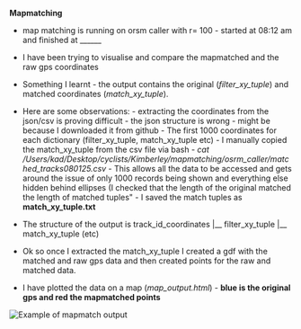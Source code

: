 **Mapmatching**

- map matching is running on orsm caller with r= 100 - started at 08:12 am and finished at ______

- I have been trying to visualise and compare the mapmatched and the raw gps coordinates
  
- Something I learnt - the output contains the original (*filter_xy_tuple*) and matched coordinates (*match_xy_tuple*).

- Here are some observations:
      - extracting the coordinates from the json/csv is proving difficult
              - the json structure is wrong - might be because I downloaded it from github
              - The first 1000 coordinates for each dictionary (filter_xy_tuple, match_xy_tuple etc) 
              - I manually copied the match_xy_tuple from the csv file via bash
                      - *cat /Users/kad/Desktop/cyclists/Kimberley/mapmatching/osrm_caller/matched_tracks080125.csv*
                            - This allows all the data to be accessed and gets around the issue of only 1000 records being shown and everything else hidden behind ellipses (I checked that the length of the original matched the length of matched tuples"
              - I saved the match tuples as **match_xy_tuple.txt**

- The structure of the output is track_id_coordinates
                                        |__ filter_xy_tuple
                                        |__ match_xy_tuple (etc)

- Ok so once I extracted the match_xy_tuple I created a gdf with the matched and raw gps data and then created points for the raw and matched data.
- I have plotted the data on a map (*map_output.html*) - **blue is the original gps and red the mapmatched points**
  
![Example of mapmatch output](https://github.com/user-attachments/assets/44bf5fe9-3a71-4f9d-928e-2a8a04287181)

